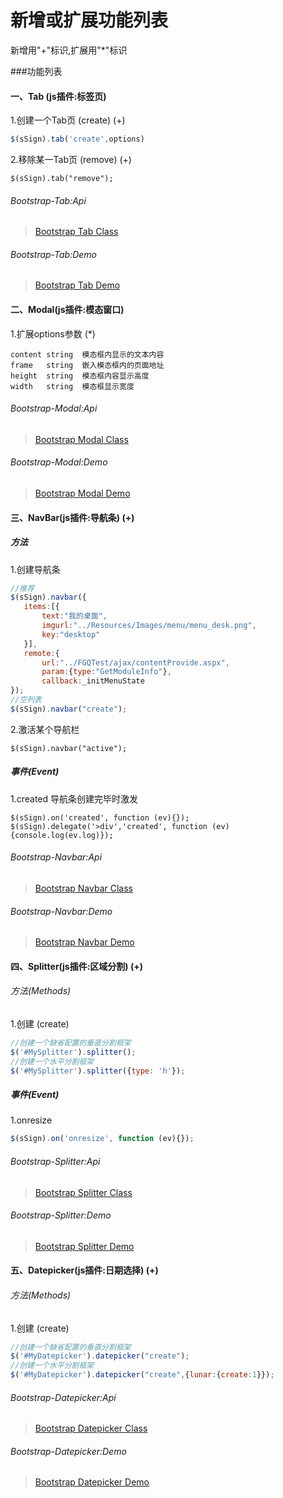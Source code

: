 新增或扩展功能列表
====================
新增用"+"标识,扩展用"*"标识

###功能列表
#### 一、Tab (js插件:标签页)
1.创建一个Tab页 (create) (+)
```javascript
$(sSign).tab('create',options)
```
2.移除某一Tab页 (remove) (+)
```javasctipt
$(sSign).tab("remove");
```
###### Bootstrap-Tab:Api
>[Bootstrap Tab Class](https://github.com/flyskyhome/bootstrap-devexpress/blob/master/apidocs/classes/Tab.html "Bootstrap Tab Class信息")

###### Bootstrap-Tab:Demo 
>[Bootstrap Tab Demo](https://github.com/flyskyhome/bootstrap-devexpress/blob/master/demo/tab.html "Bootstrap Tab Demo")  
#### 二、Modal(js插件:模态窗口)
1.扩展options参数 (*)

	content string	模态框内显示的文本内容
	frame	string	嵌入模态框内的页面地址
	height	string	模态框内容显示高度
	width	string	模态框显示宽度
###### Bootstrap-Modal:Api
>[Bootstrap Modal Class](https://github.com/flyskyhome/bootstrap-devexpress/blob/master/apidocs/classes/Modal.html "Bootstrap Modal Class信息")

###### Bootstrap-Modal:Demo 
>[Bootstrap Modal Demo](https://github.com/flyskyhome/bootstrap-devexpress/blob/master/demo/modal.html "Bootstrap Modal Demo")  
#### 三、NavBar(js插件:导航条) (+)
##### 方法
1.创建导航条
```javascript
//推荐
$(sSign).navbar({
   items:[{
       text:"我的桌面",
       imgurl:"../Resources/Images/menu/menu_desk.png",
       key:"desktop"
   }],
   remote:{
       url:"../FGQTest/ajax/contentProvide.aspx",
       param:{type:"GetModuleInfo"},
       callback:_initMenuState
});
//空列表
$(sSign).navbar("create");
```
2.激活某个导航栏
```javasctipt
$(sSign).navbar("active");
```
##### 事件(Event)
1.created 导航条创建完毕时激发
```javasctipt
$(sSign).on('created', function (ev){});
$(sSign).delegate('>div','created', function (ev){console.log(ev.log)});
```
###### Bootstrap-Navbar:Api
>[Bootstrap Navbar Class](https://github.com/flyskyhome/bootstrap-devexpress/blob/master/apidocs/classes/NavBar.html "Bootstrap Navbar Class信息")

###### Bootstrap-Navbar:Demo 
>[Bootstrap Navbar Demo](https://github.com/flyskyhome/bootstrap-devexpress/blob/master/demo/navbar.html "Bootstrap Navbar Demo")
#### 四、Splitter(js插件:区域分割) (+)
###### 方法(Methods)
1.创建 (create)
```javascript
//创建一个缺省配置的垂直分割框架 
$('#MySplitter').splitter();
//创建一个水平分割框架
$('#MySplitter').splitter({type: 'h'});
```

##### 事件(Event)
1.onresize
```javascript
$(sSign).on('onresize', function (ev){});
```
###### Bootstrap-Splitter:Api
>[Bootstrap Splitter Class](https://github.com/flyskyhome/bootstrap-devexpress/blob/master/apidocs/classes/Splitter.html "Bootstrap Splitter Class信息")

###### Bootstrap-Splitter:Demo 
>[Bootstrap Splitter Demo](https://github.com/flyskyhome/bootstrap-devexpress/blob/master/demo/splitter_frame.html "Bootstrap Splitter Demo")
#### 五、Datepicker(js插件:日期选择) (+)
###### 方法(Methods)
1.创建 (create)
```javascript
//创建一个缺省配置的垂直分割框架 
$('#MyDatepicker').datepicker("create");
//创建一个水平分割框架
$('#MyDatepicker').datepicker("create",{lunar:{create:1}});
```

######  Bootstrap-Datepicker:Api
>[Bootstrap Datepicker Class](https://github.com/flyskyhome/bootstrap-devexpress/blob/master/apidocs/classes/Datepicker.html "Bootstrap Datepicker Class信息")

######  Bootstrap-Datepicker:Demo 
>[Bootstrap Datepicker Demo](https://github.com/flyskyhome/bootstrap-devexpress/blob/master/demo/datepicker.html "Bootstrap Datepicker Demo")